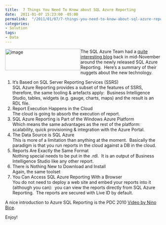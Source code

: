 ```yaml
---
title:  7 Things You Need To Know about SQL Azure Reporting
date:  2011-01-07 15:23:00 -05:00
permalink:  "/2011/01/07/7-things-you-need-to-know-about-sql-azure-reporting/"
categories:
- Solution
tags:
- Data
---
```

<p><img style="display:inline;margin-left:0;margin-right:0;border-width:0;" title="image" border="0" alt="image" align="left" src="http://vincentlauzon.files.wordpress.com/2010/12/image3.png" width="244" height="69" /> The SQL Azure Team had a <a href="http://blogs.msdn.com/b/sqlazure/archive/2010/11/18/10093245.aspx">quite interesting blog</a> back in mid-November around the newly released SQL Azure Reporting.&#160; Here’s a summary of their nuggets about the new technology.</p>  <ol>   <li>It’s Based on SQL Server Reporting Services (SSRS)      <br />SQL Azure Reporting provides a subset of the features of SSRS, therefore, the same tooling &amp; artefacts apply:&#160; Business Intelligence Studio, tables, widgets (e.g. gauge, charts, maps) and the result is an RDL file. </li>    <li>Report Execution Happens in the Cloud      <br />The cloud is going to absorb the execution of report. </li>    <li>SQL Azure Reporting is Part of the Windows Azure Platform     <br />Which means the same advantages as the rest of the platform:&#160; scalability, quick provisioning &amp; integration with the Azure Portal.</li>    <li>The Data Source is SQL Azure     <br />This is more of a limitation than anything at the moment.&#160; Basically the paradigm is that you run reports in the cloud against a DB in the cloud.</li>    <li>Reports Are Exactly the Same Format     <br />Nothing special needs to be put in the .rdl.&#160; It is an output of Business Intelligence Studio like any other report.</li>    <li>There is Nothing New to Download and Install     <br />Again, the same toolset</li>    <li>You Can Access SQL Azure Reporting With a Browser     <br />You do not need to deploy a web site and embed your reports into it (although you can):&#160; you can view the reports directly from SQL Azure Reporting.&#160; The reports are secured with Live ID by default.</li> </ol>  <p>A nice introduction to Azure SQL Reporting is the PDC 2010 <a href="http://player.microsoftpdc.com/Session/5007e9c3-03cd-41b4-9e1c-4eb17cd60e37">Video by Nino Bice</a>.</p>  <p>Enjoy!</p>